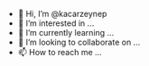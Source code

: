 - 👋 Hi, I’m @kacarzeynep
- 👀 I’m interested in ...
- 🌱 I’m currently learning ...
- 💞️ I’m looking to collaborate on ...
- 📫 How to reach me ...

<!---
kacarzeynep/kacarzeynep is a ✨ special ✨ repository because its `README.md` (this file) appears on your GitHub profile.
You can click the Preview link to take a look at your changes.
--->
